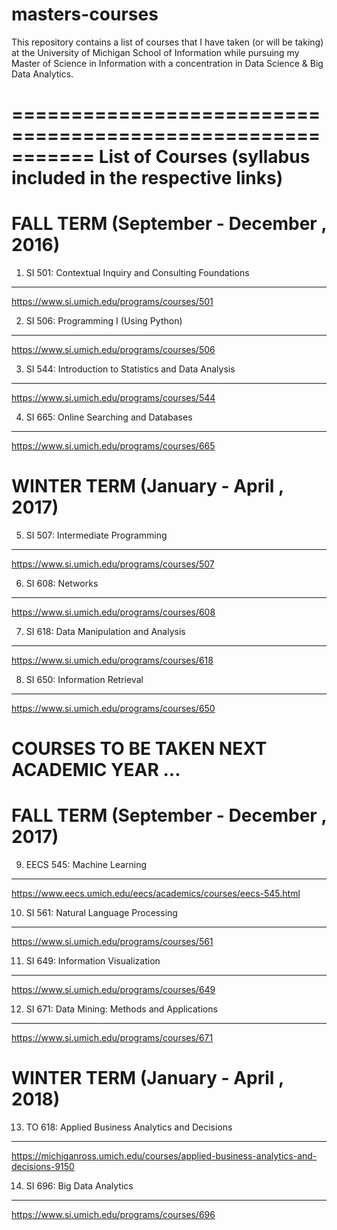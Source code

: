 # masters-courses
This repository contains a list of courses that I have taken (or will be taking) at the University of Michigan School of Information while pursuing my Master of Science in Information with a concentration in Data Science &amp; Big Data Analytics.

===========================================================
List of Courses (syllabus included in the respective links)
===========================================================


FALL TERM (September - December , 2016)
========================================

1. SI 501: Contextual Inquiry and Consulting Foundations 
---------------------------------------------------------
https://www.si.umich.edu/programs/courses/501


2. SI 506: Programming I (Using Python)
----------------------------------------
https://www.si.umich.edu/programs/courses/506


3. SI 544: Introduction to Statistics and Data Analysis
--------------------------------------------------------
https://www.si.umich.edu/programs/courses/544


4. SI 665: Online Searching and Databases
------------------------------------------
https://www.si.umich.edu/programs/courses/665




WINTER TERM (January - April , 2017)
=====================================

5. SI 507: Intermediate Programming
------------------------------------
https://www.si.umich.edu/programs/courses/507


6. SI 608: Networks
--------------------
https://www.si.umich.edu/programs/courses/608


7. SI 618: Data Manipulation and Analysis
------------------------------------------
https://www.si.umich.edu/programs/courses/618


8. SI 650: Information Retrieval
---------------------------------
https://www.si.umich.edu/programs/courses/650




COURSES TO BE TAKEN NEXT ACADEMIC YEAR ...
===========================================


FALL TERM (September - December , 2017)
========================================

9. EECS 545: Machine Learning
------------------------------
https://www.eecs.umich.edu/eecs/academics/courses/eecs-545.html


10. SI 561: Natural Language Processing
----------------------------------------
https://www.si.umich.edu/programs/courses/561


11. SI 649: Information Visualization
--------------------------------------
https://www.si.umich.edu/programs/courses/649


12. SI 671: Data Mining: Methods and Applications
--------------------------------------------------
https://www.si.umich.edu/programs/courses/671




WINTER TERM (January - April , 2018)
=====================================

13. TO 618: Applied Business Analytics and Decisions
-----------------------------------------------------
https://michiganross.umich.edu/courses/applied-business-analytics-and-decisions-9150


14. SI 696: Big Data Analytics
-------------------------------
https://www.si.umich.edu/programs/courses/696

